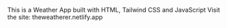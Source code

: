 This is a Weather App built with HTML, Tailwind CSS and JavaScript
Visit the site: theweatherer.netlify.app
